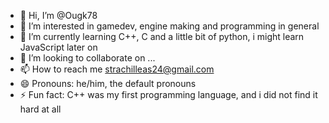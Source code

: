 - 👋 Hi, I’m @Ougk78
- 👀 I’m interested in gamedev, engine making and programming in general
- 🌱 I’m currently learning C++, C and a little bit of python, i might learn JavaScript later on
- 💞️ I’m looking to collaborate on ...
- 📫 How to reach me strachilleas24@gmail.com
- 😄 Pronouns: he/him, the default pronouns
- ⚡ Fun fact: C++ was my first programming language, and i did not find it hard at all

<!---
Ougk78/Ougk78 is a ✨ special ✨ repository because its `README.md` (this file) appears on your GitHub profile.
You can click the Preview link to take a look at your changes.
--->
